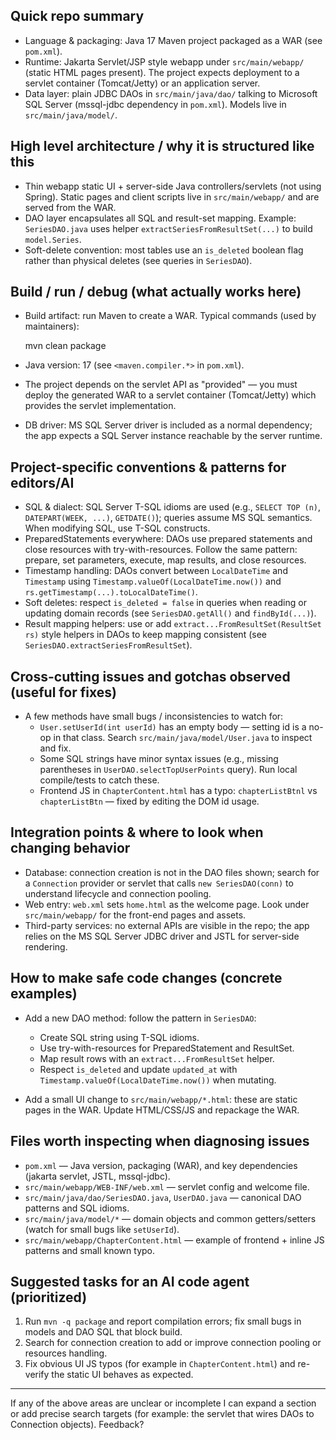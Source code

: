 ## Quick repo summary

- Language & packaging: Java 17 Maven project packaged as a WAR (see `pom.xml`).
- Runtime: Jakarta Servlet/JSP style webapp under `src/main/webapp/` (static HTML pages present). The project expects deployment to a servlet container (Tomcat/Jetty) or an application server.
- Data layer: plain JDBC DAOs in `src/main/java/dao/` talking to Microsoft SQL Server (mssql-jdbc dependency in `pom.xml`). Models live in `src/main/java/model/`.

## High level architecture / why it is structured like this

- Thin webapp static UI + server-side Java controllers/servlets (not using Spring). Static pages and client scripts live in `src/main/webapp/` and are served from the WAR.
- DAO layer encapsulates all SQL and result-set mapping. Example: `SeriesDAO.java` uses helper `extractSeriesFromResultSet(...)` to build `model.Series`.
- Soft-delete convention: most tables use an `is_deleted` boolean flag rather than physical deletes (see queries in `SeriesDAO`).

## Build / run / debug (what actually works here)

- Build artifact: run Maven to create a WAR. Typical commands (used by maintainers):

  mvn clean package

- Java version: 17 (see `<maven.compiler.*>` in `pom.xml`).
- The project depends on the servlet API as "provided" — you must deploy the generated WAR to a servlet container (Tomcat/Jetty) which provides the servlet implementation.
- DB driver: MS SQL Server driver is included as a normal dependency; the app expects a SQL Server instance reachable by the server runtime.

## Project-specific conventions & patterns for editors/AI

- SQL & dialect: SQL Server T-SQL idioms are used (e.g., `SELECT TOP (n)`, `DATEPART(WEEK, ...)`, `GETDATE()`); queries assume MS SQL semantics. When modifying SQL, use T-SQL constructs.
- PreparedStatements everywhere: DAOs use prepared statements and close resources with try-with-resources. Follow the same pattern: prepare, set parameters, execute, map results, and close resources.
- Timestamp handling: DAOs convert between `LocalDateTime` and `Timestamp` using `Timestamp.valueOf(LocalDateTime.now())` and `rs.getTimestamp(...).toLocalDateTime()`.
- Soft deletes: respect `is_deleted = false` in queries when reading or updating domain records (see `SeriesDAO.getAll()` and `findById(...)`).
- Result mapping helpers: use or add `extract...FromResultSet(ResultSet rs)` style helpers in DAOs to keep mapping consistent (see `SeriesDAO.extractSeriesFromResultSet`).

## Cross-cutting issues and gotchas observed (useful for fixes)

- A few methods have small bugs / inconsistencies to watch for:
  - `User.setUserId(int userId)` has an empty body — setting id is a no-op in that class. Search `src/main/java/model/User.java` to inspect and fix.
  - Some SQL strings have minor syntax issues (e.g., missing parentheses in `UserDAO.selectTopUserPoints` query). Run local compile/tests to catch these.
  - Frontend JS in `ChapterContent.html` has a typo: `chapterListBtnl` vs `chapterListBtn` — fixed by editing the DOM id usage.

## Integration points & where to look when changing behavior

- Database: connection creation is not in the DAO files shown; search for a `Connection` provider or servlet that calls `new SeriesDAO(conn)` to understand lifecycle and connection pooling.
- Web entry: `web.xml` sets `home.html` as the welcome page. Look under `src/main/webapp/` for the front-end pages and assets.
- Third-party services: no external APIs are visible in the repo; the app relies on the MS SQL Server JDBC driver and JSTL for server-side rendering.

## How to make safe code changes (concrete examples)

- Add a new DAO method: follow the pattern in `SeriesDAO`:
  - Create SQL string using T-SQL idioms.
  - Use try-with-resources for PreparedStatement and ResultSet.
  - Map result rows with an `extract...FromResultSet` helper.
  - Respect `is_deleted` and update `updated_at` with `Timestamp.valueOf(LocalDateTime.now())` when mutating.

- Add a small UI change to `src/main/webapp/*.html`: these are static pages in the WAR. Update HTML/CSS/JS and repackage the WAR.

## Files worth inspecting when diagnosing issues

- `pom.xml` — Java version, packaging (WAR), and key dependencies (jakarta servlet, JSTL, mssql-jdbc).
- `src/main/webapp/WEB-INF/web.xml` — servlet config and welcome file.
- `src/main/java/dao/SeriesDAO.java`, `UserDAO.java` — canonical DAO patterns and SQL idioms.
- `src/main/java/model/*` — domain objects and common getters/setters (watch for small bugs like `setUserId`).
- `src/main/webapp/ChapterContent.html` — example of frontend + inline JS patterns and small known typo.

## Suggested tasks for an AI code agent (prioritized)

1. Run `mvn -q package` and report compilation errors; fix small bugs in models and DAO SQL that block build.
2. Search for connection creation to add or improve connection pooling or resources handling.
3. Fix obvious UI JS typos (for example in `ChapterContent.html`) and re-verify the static UI behaves as expected.

---
If any of the above areas are unclear or incomplete I can expand a section or add precise search targets (for example: the servlet that wires DAOs to Connection objects). Feedback? 
